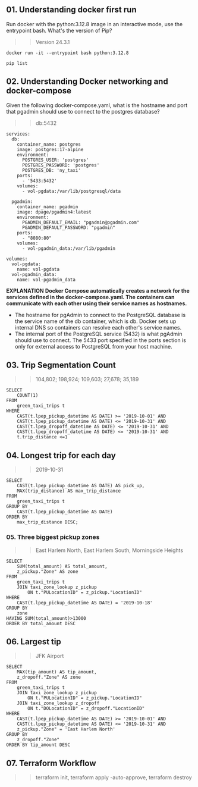 ## 01. Understanding docker first run


Run docker with the python:3.12.8 image in an interactive mode, use the entrypoint bash.
What's the version of Pip?
>> Version  24.3.1

`docker run -it --entrypoint bash python:3.12.8`

`pip list`



## 02. Understanding Docker networking and docker-compose

Given the following docker-compose.yaml, what is the hostname and port that pgadmin should use to connect to the postgres database?

>> db:5432

```
services:
  db:
    container_name: postgres
    image: postgres:17-alpine
    environment:
      POSTGRES_USER: 'postgres'
      POSTGRES_PASSWORD: 'postgres'
      POSTGRES_DB: 'ny_taxi'
    ports:
      - '5433:5432'
    volumes:
      - vol-pgdata:/var/lib/postgresql/data

  pgadmin:
    container_name: pgadmin
    image: dpage/pgadmin4:latest
    environment:
      PGADMIN_DEFAULT_EMAIL: "pgadmin@pgadmin.com"
      PGADMIN_DEFAULT_PASSWORD: "pgadmin"
    ports:
      - "8080:80"
    volumes:
      - vol-pgadmin_data:/var/lib/pgadmin  

volumes:
  vol-pgdata:
    name: vol-pgdata
  vol-pgadmin_data:
    name: vol-pgadmin_data 
```

**EXPLANATION**
**Docker Compose automatically creates a network for the services defined in the docker-compose.yaml.
The containers can communicate with each other using their service names as hostnames.**

- The hostname for pgAdmin to connect to the PostgreSQL database is the service name of the db container, which is db. Docker sets up internal DNS so containers can resolve each other's service names.
- The internal port of the PostgreSQL service (5432) is what pgAdmin should use to connect. The 5433 port specified in the ports section is only for external access to PostgreSQL from your host machine.


## 03. Trip Segmentation Count

>> 104,802; 198,924; 109,603; 27,678; 35,189

````
SELECT 
	COUNT(1)
FROM 
	green_taxi_trips t
WHERE
	CAST(t.lpep_pickup_datetime AS DATE) >= '2019-10-01' AND 
    CAST(t.lpep_pickup_datetime AS DATE) <= '2019-10-31' AND
	CAST(t.lpep_dropoff_datetime AS DATE) <= '2019-10-31' AND
	CAST(t.lpep_dropoff_datetime AS DATE) <= '2019-10-31' AND
	t.trip_distance <=1
````


## 04. Longest trip for each day

>> 2019-10-31

````
SELECT 
    CAST(t.lpep_pickup_datetime AS DATE) AS pick_up,
    MAX(trip_distance) AS max_trip_distance
FROM 
    green_taxi_trips t
GROUP BY 
    CAST(t.lpep_pickup_datetime AS DATE)
ORDER BY 
    max_trip_distance DESC;
````

### 05. Three biggest pickup zones

>> East Harlem North, East Harlem South, Morningside Heights


````
SELECT 
    SUM(total_amount) AS total_amount,
	z_pickup."Zone" AS zone
FROM 
    green_taxi_trips t
	JOIN taxi_zone_lookup z_pickup 
        ON t."PULocationID" = z_pickup."LocationID"
WHERE
	CAST(t.lpep_pickup_datetime AS DATE) = '2019-10-18'
GROUP BY 
    zone
HAVING SUM(total_amount)>13000
ORDER BY total_amount DESC

````

## 06. Largest tip

>> JFK Airport


````
SELECT 
    MAX(tip_amount) AS tip_amount,
	z_dropoff."Zone" AS zone
FROM 
    green_taxi_trips t
	JOIN taxi_zone_lookup z_pickup 
        ON t."PULocationID" = z_pickup."LocationID"
	JOIN taxi_zone_lookup z_dropoff 
        ON t."DOLocationID" = z_dropoff."LocationID"
WHERE
	CAST(t.lpep_pickup_datetime AS DATE) >= '2019-10-01' AND
	CAST(t.lpep_pickup_datetime AS DATE) <= '2019-10-31' AND
	z_pickup."Zone" = 'East Harlem North'
GROUP BY 
    z_dropoff."Zone"	
ORDER BY tip_amount DESC
````

## 07. Terraform Workflow

>> terraform init, terraform apply -auto-approve, terraform destroy


